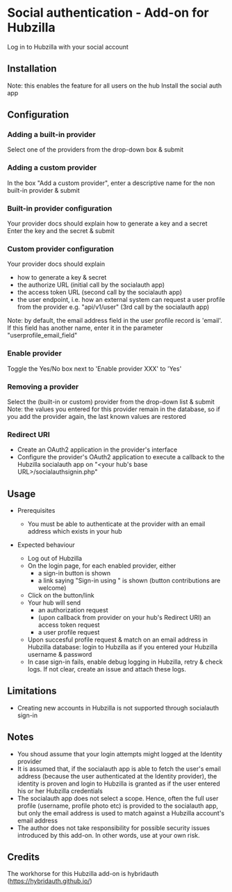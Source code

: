 # Social authentication - Add-on for Hubzilla

Log in to Hubzilla with your social account 

## Installation
Note: this enables the feature for all users on the hub
Install the social auth app

## Configuration

### Adding a built-in provider
Select one of the providers from the drop-down box & submit
 
### Adding a custom provider
In the box "Add a custom provider", enter a descriptive name for the non built-in provider & submit

### Built-in provider configuration
Your provider docs should explain how to generate a key and a secret\
Enter the key and the secret & submit

### Custom provider configuration
Your provider docs should explain 
  - how to generate a key & secret
  - the authorize URL (initial call by the socialauth app)
  - the access token URL (second call by the socialauth app)
  - the user endpoint, i.e. how an external system can request a user profile from the provider e.g. "api/v1/user" (3rd call by the socialauth app)

Note: by default, the email address field in the user profile record is 'email'. If this field has another name, enter it in the parameter "userprofile_email_field"

### Enable provider
Toggle the Yes/No box next to 'Enable provider XXX' to 'Yes'

### Removing a provider
Select the (built-in or custom) provider from the drop-down list & submit\
Note: the values you entered for this provider remain in the database, so if you add the provider again, the last known values are restored

### Redirect URI
  - Create an OAuth2 application in the provider's interface 
  - Configure the provider's OAuth2 application to execute a callback to the Hubzilla socialauth app on "<your hub's base URL>/socialauthsignin.php"

## Usage
  * Prerequisites
    - You must be able to authenticate at the provider with an email address which exists in your hub

  * Expected behaviour
    - Log out of Hubzilla
    - On the login page, for each enabled provider, either
      * a sign-in button is shown
      * a link saying "Sign-in using <provider>" is shown (button contributions are welcome)
    - Click on the button/link
    - Your hub will send 
      * an authorization request
      * (upon callback from provider on your hub's Redirect URI) an access token request
      * a user profile request
    - Upon succesful profile request & match on an email address in Hubzilla database: login to Hubzilla as if you entered your Hubzilla username & password
    - In case sign-in fails, enable debug logging in Hubzilla, retry & check logs. If not clear, create an issue and attach these logs. 

## Limitations
  - Creating new accounts in Hubzilla is not supported through socialauth sign-in

## Notes
  * You shoud assume that your login attempts might logged at the Identity provider
  * It is assumed that, if the socialauth app is able to fetch the user's email address (because the user authenticated at the Identity provider), the identity is proven and login to Hubzilla is granted as if the user entered his or her Hubzilla credentials 
  * The socialauth app does not select a scope. Hence, often the full user profile (username, profile photo etc) is provided to the socialauth app, but only the email address is used to match against a Hubzilla account's email address
  * The author does not take responsibility for possible security issues introduced by this add-on. In other words, use at your own risk.

## Credits
The workhorse for this Hubzilla add-on is hybridauth (https://hybridauth.github.io/)
